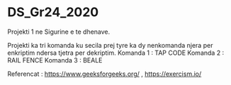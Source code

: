 # DS_Gr24_2020
Projekti 1 ne Sigurine e te dhenave.

Projekti ka tri komanda ku secila prej tyre ka dy nenkomanda njera per enkriptim ndersa tjetra per dekriptim.
Komanda 1 : TAP CODE 
Komanda 2 : RAIL FENCE
Komanda 3 : BEALE 





Referencat :  https://www.geeksforgeeks.org/ ,
              https://exercism.io/
